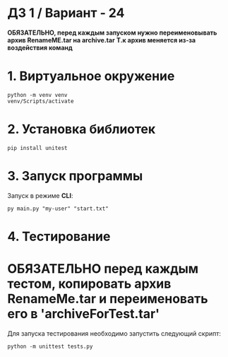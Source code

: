 # ДЗ 1 / Вариант - 24
**ОБЯЗАТЕЛЬНО, перед каждым запуском нужно переименовывать архив RenameME.tar на archive.tar**
**Т.к архив меняется из-за воздействия команд**

# 1. Виртуальное окружение

```shell
python -m venv venv
venv/Scripts/activate
```

# 2. Установка библиотек

```shell
pip install unitest
```

# 3. Запуск программы

Запуск в режиме **CLI**:

```shell
py main.py "my-user" "start.txt"
```

# 4. Тестирование

# ОБЯЗАТЕЛЬНО перед каждым тестом, копировать архив RenameMe.tar и переименовать его в 'archiveForTest.tar'

Для запуска тестирования необходимо запустить следующий скрипт:

```shell
python -m unittest tests.py
```